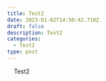 ```yaml
---
title: Test2
date: 2023-01-02T14:50:42.710Z
draft: false
description: Test2
categories:
  - Test2
type: post
---
```

&nbsp;&nbsp;&nbsp;&nbsp;Test2